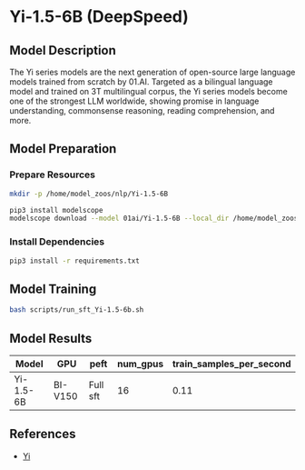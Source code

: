 # Yi-1.5-6B (DeepSpeed)

## Model Description

The Yi series models are the next generation of open-source large language models trained from scratch by 01.AI.
Targeted as a bilingual language model and trained on 3T multilingual corpus, the Yi series models become one of the
strongest LLM worldwide, showing promise in language understanding, commonsense reasoning, reading comprehension, and
more.

## Model Preparation

### Prepare Resources

```sh
mkdir -p /home/model_zoos/nlp/Yi-1.5-6B

pip3 install modelscope
modelscope download --model 01ai/Yi-1.5-6B --local_dir /home/model_zoos/nlp/Yi-1.5-6B
```

### Install Dependencies

```sh
pip3 install -r requirements.txt
```

## Model Training

```sh
bash scripts/run_sft_Yi-1.5-6b.sh
```

## Model Results

| Model     | GPU     | peft     | num_gpus | train_samples_per_second |
|-----------|---------|----------|----------|--------------------------|
| Yi-1.5-6B | BI-V150 | Full sft | 16       | 0.11                     |

## References

- [Yi](https://github.com/01-ai/Yi/tree/main?tab=readme-ov-file)
